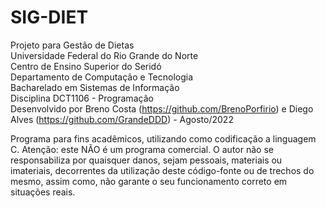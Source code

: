 # SIG-DIET
Projeto para Gestão de Dietas \
Universidade Federal do Rio Grande do Norte \
Centro de Ensino Superior do Seridó \
Departamento de Computação e Tecnologia \
Bacharelado em Sistemas de Informação \
Disciplina DCT1106 - Programação \
Desenvolvido por Breno Costa (https://github.com/BrenoPorfirio) e Diego Alves (https://github.com/GrandeDDD) - Agosto/2022

Programa para fins acadêmicos, utilizando como codificação a linguagem C.
Atenção: este NÃO é um programa comercial. O autor não se responsabiliza por quaisquer danos, sejam pessoais, materiais ou imateriais, decorrentes da utilização deste código-fonte ou de trechos do mesmo, assim como, não garante o seu funcionamento correto em situações reais.
